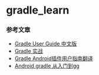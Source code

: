 # gradle_learn

### 参考文章 ###

- [Gradle User Guide 中文版](https://dongchuan.gitbooks.io)
- [Gradle 实战](https://lippiouyang.gitbooks.io)
- [Gradle Android插件用户指南翻译](http://avatarqing.github.io)
- [Android gradle 从入门到gg](https://www.slideshare.net/JweenLau/android-gradle-gg-0)
